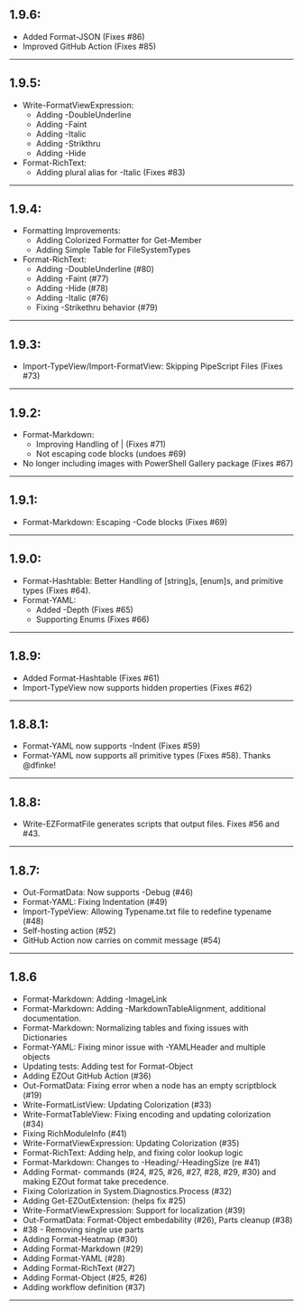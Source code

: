 ## 1.9.6:
* Added Format-JSON (Fixes #86)
* Improved GitHub Action (Fixes #85)
---

## 1.9.5:
* Write-FormatViewExpression:
  * Adding -DoubleUnderline
  * Adding -Faint
  * Adding -Italic
  * Adding -Strikthru
  * Adding -Hide
* Format-RichText:
  * Adding plural alias for -Italic (Fixes #83)
---

## 1.9.4:
* Formatting Improvements:
  * Adding Colorized Formatter for Get-Member
  * Adding Simple Table for FileSystemTypes
* Format-RichText:
  * Adding -DoubleUnderline (#80)
  * Adding -Faint (#77)
  * Adding -Hide (#78)
  * Adding -Italic (#76)
  * Fixing -Strikethru behavior (#79)
---

## 1.9.3:
* Import-TypeView/Import-FormatView:  Skipping PipeScript Files (Fixes #73)
---

## 1.9.2:
* Format-Markdown:
  * Improving Handling of | (Fixes #71)
  * Not escaping code blocks (undoes #69)
* No longer including images with PowerShell Gallery package (Fixes #67)
---

## 1.9.1:
* Format-Markdown:  Escaping -Code blocks (Fixes #69)
---

## 1.9.0:
* Format-Hashtable:  Better Handling of [string]s, [enum]s, and primitive types (Fixes #64).
* Format-YAML:
  * Added -Depth (Fixes #65)
  * Supporting Enums (Fixes #66)
---

## 1.8.9:
* Added Format-Hashtable (Fixes #61)
* Import-TypeView now supports hidden properties (Fixes #62)
---

## 1.8.8.1:
* Format-YAML now supports -Indent (Fixes #59)
* Format-YAML now supports all primitive types (Fixes #58). Thanks @dfinke!
---

## 1.8.8:
* Write-EZFormatFile generates scripts that output files.  Fixes #56 and #43.
---

## 1.8.7:
* Out-FormatData: Now supports -Debug (#46)
* Format-YAML: Fixing Indentation (#49)
* Import-TypeView: Allowing Typename.txt file to redefine typename (#48)
* Self-hosting action (#52)
* GitHub Action now carries on commit message (#54)
---

## 1.8.6
* Format-Markdown:  Adding -ImageLink
* Format-Markdown:  Adding -MarkdownTableAlignment, additional documentation.
* Format-Markdown:  Normalizing tables and fixing issues with Dictionaries
* Format-YAML: Fixing minor issue with -YAMLHeader and multiple objects
* Updating tests:  Adding test for Format-Object
* Adding EZOut GitHub Action (#36)
* Out-FormatData:  Fixing error when a node has an empty scriptblock (#19)
* Write-FormatListView:  Updating Colorization (#33)
* Write-FormatTableView:  Fixing encoding and updating colorization (#34)
* Fixing RichModuleInfo (#41)
* Write-FormatViewExpression:  Updating Colorization (#35)
* Format-RichText:  Adding help, and fixing color lookup logic
* Format-Markdown:  Changes to -Heading/-HeadingSize (re #41)
* Adding Format- commands (#24, #25, #26, #27, #28, #29, #30) and making EZOut format take precedence.
* Fixing Colorization in System.Diagnostics.Process (#32)
* Adding Get-EZOutExtension: (helps fix #25)
* Write-FormatViewExpression:  Support for localization (#39)
* Out-FormatData:  Format-Object embedability (#26), Parts cleanup (#38)
* #38 - Removing single use parts
* Adding Format-Heatmap (#30)
* Adding Format-Markdown (#29)
* Adding Format-YAML (#28)
* Adding Format-RichText (#27)
* Adding Format-Object (#25, #26)
* Adding workflow definition (#37)
---